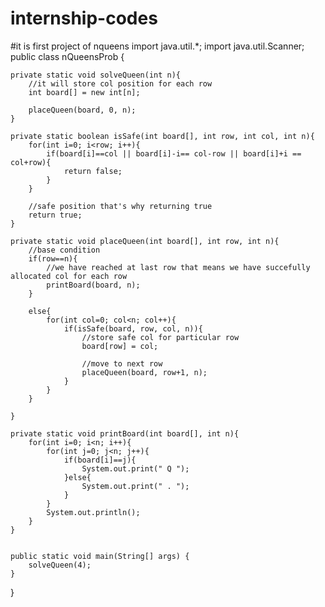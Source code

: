 # internship-codes
#it is first project of nqueens
import java.util.*;
import java.util.Scanner;
public class nQueensProb {
    
    private static void solveQueen(int n){
        //it will store col position for each row
        int board[] = new int[n];

        placeQueen(board, 0, n);
    }

    private static boolean isSafe(int board[], int row, int col, int n){
        for(int i=0; i<row; i++){
            if(board[i]==col || board[i]-i== col-row || board[i]+i == col+row){
                return false;
            }
        }

        //safe position that's why returning true
        return true;
    }

    private static void placeQueen(int board[], int row, int n){
        //base condition
        if(row==n){
            //we have reached at last row that means we have succefully allocated col for each row
            printBoard(board, n);
        }

        else{
            for(int col=0; col<n; col++){
                if(isSafe(board, row, col, n)){
                    //store safe col for particular row
                    board[row] = col;

                    //move to next row
                    placeQueen(board, row+1, n);
                }
            }
        }

    }

    private static void printBoard(int board[], int n){
        for(int i=0; i<n; i++){
            for(int j=0; j<n; j++){
                if(board[i]==j){
                    System.out.print(" Q ");
                }else{
                    System.out.print(" . ");
                }
            }
            System.out.println();
        }
    }

    
    public static void main(String[] args) {
        solveQueen(4);
    }
}
